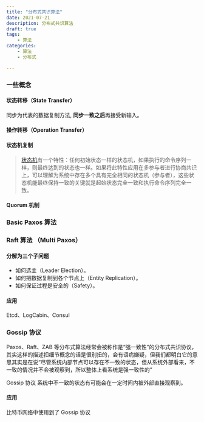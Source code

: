 ```yaml
---
title: "分布式共识算法"
date: 2021-07-21
description: 分布式共识算法
draft: true
tags:
    - 算法
categories:
    - 算法
    - 分布式

---
```




### 一些概念

#### **状态转移**（State Transfer）

同步为代表的数据复制方法, **同步一致之后**再接受新输入。

#### **操作转移**（Operation Transfer）

#### **状态机复制**

> [状态机](https://en.wikipedia.org/wiki/Finite-state_machine)有一个特性：任何初始状态一样的状态机，如果执行的命令序列一样，则最终达到的状态也一样。如果将此特性应用在多参与者进行协商共识上，可以理解为系统中存在多个具有完全相同的状态机（参与者），这些状态机能最终保持一致的关键就是起始状态完全一致和执行命令序列完全一致。

#### Quorum 机制

### Basic Paxos 算法



### Raft 算法 （Multi Paxos）

#### 分解为三个子问题

- 如何选主（Leader Election）。
- 如何把数据复制到各个节点上（Entity Replication）。
- 如何保证过程是安全的（Safety）。

#### 应用

Etcd、LogCabin、Consul 



### Gossip 协议

Paxos、Raft、ZAB 等分布式算法经常会被称作是“强一致性”的分布式共识协议，其实这样的描述扣细节概念的话是很别扭的，会有语病嫌疑，但我们都明白它的意思其实是在说“尽管系统内部节点可以存在不一致的状态，但从系统外部看来，不一致的情况并不会被观察到，所以整体上看系统是强一致性的”

Gossip 协议 系统中不一致的状态有可能会在一定时间内被外部直接观察到。



#### 应用

比特币网络中使用到了 Gossip 协议